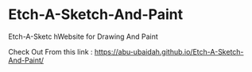 # Etch-A-Sketch-And-Paint
Etch-A-Sketc hWebsite for Drawing And Paint


Check Out From this link : https://abu-ubaidah.github.io/Etch-A-Sketch-And-Paint/
